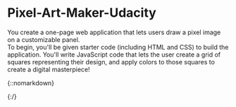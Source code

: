 # Pixel-Art-Maker-Udacity
You create a one-page web application that lets users draw a pixel image on a customizable panel.  
To begin, you'll be given starter code (including HTML and CSS) to build the application. You'll write JavaScript code that lets the user create a grid of squares representing their design, and apply colors to those squares to create a digital masterpiece!


{::nomarkdown}

<!-- HTML CODE-->

{:/}
